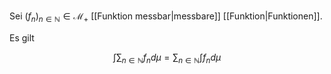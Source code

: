Sei $(f_n)_{n \in \mathbb{N}} \in \mathcal{M}_+$ [[Funktion messbar|messbare]] [[Funktion|Funktionen]].

Es gilt

$$
	\int \sum_{n \in \mathbb{N}} f_n d\mu = \sum_{n \in \mathbb{N}} \int f_n d\mu
$$
